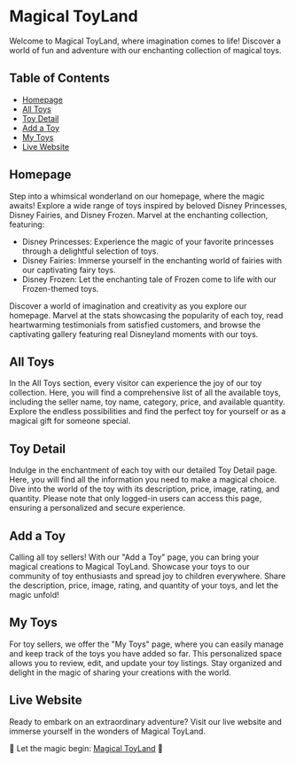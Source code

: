 # Magical ToyLand

Welcome to Magical ToyLand, where imagination comes to life! Discover a world of fun and adventure with our enchanting collection of magical toys.

## Table of Contents

- [Homepage](#homepage)
- [All Toys](#all-toys)
- [Toy Detail](#toy-detail)
- [Add a Toy](#add-a-toy)
- [My Toys](#my-toys)
- [Live Website](#live-website)

## Homepage

Step into a whimsical wonderland on our homepage, where the magic awaits! Explore a wide range of toys inspired by beloved Disney Princesses, Disney Fairies, and Disney Frozen. Marvel at the enchanting collection, featuring:

- Disney Princesses: Experience the magic of your favorite princesses through a delightful selection of toys.
- Disney Fairies: Immerse yourself in the enchanting world of fairies with our captivating fairy toys.
- Disney Frozen: Let the enchanting tale of Frozen come to life with our Frozen-themed toys.

Discover a world of imagination and creativity as you explore our homepage. Marvel at the stats showcasing the popularity of each toy, read heartwarming testimonials from satisfied customers, and browse the captivating gallery featuring real Disneyland moments with our toys.

## All Toys

In the All Toys section, every visitor can experience the joy of our toy collection. Here, you will find a comprehensive list of all the available toys, including the seller name, toy name, category, price, and available quantity. Explore the endless possibilities and find the perfect toy for yourself or as a magical gift for someone special.

## Toy Detail

Indulge in the enchantment of each toy with our detailed Toy Detail page. Here, you will find all the information you need to make a magical choice. Dive into the world of the toy with its description, price, image, rating, and quantity. Please note that only logged-in users can access this page, ensuring a personalized and secure experience.

## Add a Toy

Calling all toy sellers! With our "Add a Toy" page, you can bring your magical creations to Magical ToyLand. Showcase your toys to our community of toy enthusiasts and spread joy to children everywhere. Share the description, price, image, rating, and quantity of your toys, and let the magic unfold!

## My Toys

For toy sellers, we offer the "My Toys" page, where you can easily manage and keep track of the toys you have added so far. This personalized space allows you to review, edit, and update your toy listings. Stay organized and delight in the magic of sharing your creations with the world.

## Live Website

Ready to embark on an extraordinary adventure? Visit our live website and immerse yourself in the wonders of Magical ToyLand.

🌟 Let the magic begin: [Magical ToyLand](https://magical-toyland.web.app/) 🌟
